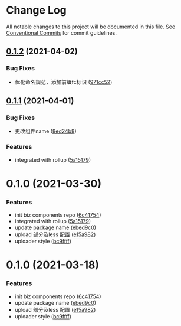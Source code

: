 # Change Log

All notable changes to this project will be documented in this file.
See [Conventional Commits](https://conventionalcommits.org) for commit guidelines.

## [0.1.2](https://gitlab.fuchuang-auto.com/frontend/mobili/mobili-coffee/compare/@mobili-coffee/button@0.1.1...@mobili-coffee/button@0.1.2) (2021-04-02)


### Bug Fixes

* 优化命名规范，添加前缀fc标识 ([971cc52](https://gitlab.fuchuang-auto.com/frontend/mobili/mobili-coffee/commit/971cc5235451a08128404e52897d6fad443ee7b4))





## [0.1.1](https://gitlab.fuchuang-auto.com/frontend/mobili/mobili-coffee/compare/@mobili-coffee/button@0.1.0...@mobili-coffee/button@0.1.1) (2021-04-01)


### Bug Fixes

* 更改组件name ([8ed24b8](https://gitlab.fuchuang-auto.com/frontend/mobili/mobili-coffee/commit/8ed24b8228682a11108636825e1180979ae1b0d9))


### Features

* integrated with rollup ([5a15179](https://gitlab.fuchuang-auto.com/frontend/mobili/mobili-coffee/commit/5a15179dab97c859ae8d6b2b8331f5458a7bc732))





# 0.1.0 (2021-03-30)


### Features

* init biz components repo ([6c41754](https://gitlab.fuchuang-auto.com/frontend/mobili/mobili-coffee/commit/6c41754047d6f922d5dde6c9fd03d27eec8e105f))
* integrated with rollup ([5a15179](https://gitlab.fuchuang-auto.com/frontend/mobili/mobili-coffee/commit/5a15179dab97c859ae8d6b2b8331f5458a7bc732))
* update package name ([ebed9c0](https://gitlab.fuchuang-auto.com/frontend/mobili/mobili-coffee/commit/ebed9c05d025eb19f7cc7712dfd03a3ce9d85b74))
* upload 部分及less 配置 ([e15a982](https://gitlab.fuchuang-auto.com/frontend/mobili/mobili-coffee/commit/e15a9826948dfe1e07940def4c23392ba7eaf76e))
* uploader style ([bc9ffff](https://gitlab.fuchuang-auto.com/frontend/mobili/mobili-coffee/commit/bc9ffff68942ee15371183c6383192877a7611a1))





# 0.1.0 (2021-03-18)


### Features

* init biz components repo ([6c41754](https://gitlab.fuchuang-auto.com/frontend/mobili/mobili-coffee/commit/6c41754047d6f922d5dde6c9fd03d27eec8e105f))
* update package name ([ebed9c0](https://gitlab.fuchuang-auto.com/frontend/mobili/mobili-coffee/commit/ebed9c05d025eb19f7cc7712dfd03a3ce9d85b74))
* upload 部分及less 配置 ([e15a982](https://gitlab.fuchuang-auto.com/frontend/mobili/mobili-coffee/commit/e15a9826948dfe1e07940def4c23392ba7eaf76e))
* uploader style ([bc9ffff](https://gitlab.fuchuang-auto.com/frontend/mobili/mobili-coffee/commit/bc9ffff68942ee15371183c6383192877a7611a1))
